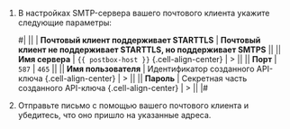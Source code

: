 1. В настройках SMTP-сервера вашего почтового клиента укажите следующие параметры:

    #|
    || | **Почтовый клиент поддерживает STARTTLS** | **Почтовый клиент не поддерживает STARTTLS, но поддерживает SMTPS** ||
    || **Имя сервера** | `{{ postbox-host }}` {.cell-align-center} | > ||
    || **Порт** | `587` | `465` ||
    || **Имя пользователя** | Идентификатор созданного API-ключа {.cell-align-center} | > ||
    || **Пароль** | Секретная часть созданного API-ключа {.cell-align-center} | > ||
    |#

1. Отправьте письмо с помощью вашего почтового клиента и убедитесь, что оно пришло на указанные адреса.

